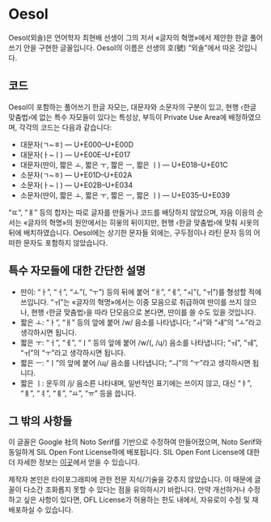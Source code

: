 # Oesol
Oesol(외솔)은 언어학자 최현배 선생이 그의 저서 «글자의 혁명»에서 제안한 한글 풀어쓰기 안을 구현한 글꼴입니다. Oesol의 이름은 선생의 호(號) “외솔”에서 따온 것입니다.

## 코드

Oesol이 포함하는 풀어쓰기 한글 자모는, 대문자와 소문자의 구분이 있고, 현행 ‹한글 맞춤법›에 없는 특수 자모들이 있다는 특성상, 부득이 Private Use Area에 배정하였으며, 각각의 코드는 다음과 같습니다:

- 대문자(ㄱ~ㅎ) — U+E000–U+E00D
- 대문자(ㅏ~ㅣ) — U+E00E–U+E017
- 대문자(딴이, 짧은 ㅗ, 짧은 ㅜ, 짧은 ㅡ, 짧은 ㅣ) — U+E018–U+E01C
- 소문자(ㄱ~ㅎ) — U+E01D–U+E02A
- 소문자(ㅏ~ㅣ) — U+E02B–U+E034
- 소문자(딴이, 짧은 ㅗ, 짧은 ㅜ, 짧은 ㅡ, 짧은 ㅣ) — U+E035–U+E039

“ㄸ”, “ㅒ” 등의 합자는 따로 글자를 만들거나 코드를 배당하지 않았으며, 자음 이응의 순서는 «글자의 혁명»의 원안에서는 히읗의 뒤이지만, 현행 ‹한글 맞춤법›에 맞춰 시옷의 뒤에 배치하였습니다. Oesol에는 상기한 문자들 외에는, 구두점이나 라틴 문자 등의 어떠한 문자도 포함하지 않았습니다.

## 특수 자모들에 대한 간단한 설명

- 딴이: “ㅏ”, “ㅓ”, “ㅗ”(, “ㅜ”) 등의 뒤에 붙어 “ㅐ”, “ㅔ”, “ㅚ”(, “ㅟ”)를 형성할 적에 쓰입니다. “ㅟ”는 «글자의 혁명»에서는 이중 모음으로 취급하여 딴이를 쓰지 않으나, 현행 ‹한글 맞춤법›을 따라 단모음으로 본다면, 딴이를 쓸 수도 있을 것입니다.
- 짧은 ㅗ: “ㅏ”, “ㅐ” 등의 앞에 붙어 /w/ 음소를 나타냅니다; “ㅘ”와 “ㅙ”의 “ㅗ”라고 생각하시면 됩니다.
- 짧은 ㅜ: “ㅓ”, “ㅔ”, “ㅣ” 등의 앞에 붙어 /w/(, /ɥ/) 음소를 나타냅니다; “ㅝ”, “ㅞ”, “ㅟ”의 “ㅜ”라고 생각하시면 됩니다.
- 짧은 ㅡ: “ㅣ”의 앞에 붙어 /ɰ/ 음소를 나타냅니다; “ㅢ”의 “ㅜ”라고 생각하시면 됩니다.
- 짧은 ㅣ: 운두의 /j/ 음소른 나타내며, 일반적인 표기에는 쓰이지 않고, 대신 “ㅑ”, “ㅒ”, “ㅕ”, “ㅖ”, “ㅛ”, “ㅠ” 등을 씁니다.

## 그 밖의 사항들

이 글꼴은 Google 社의 Noto Serif를 기반으로 수정하여 만들어졌으며, Noto Serif와 동일하게 SIL Open Font License하에 배포됩니다. SIL Open Font License에 대한 더 자세한 정보는 [이곳](https://scripts.sil.org/cms/scripts/page.php?site_id=nrsi&id=OFL_web)에서 얻을 수 있습니다.

제작자 본인은 타이포그래피에 관한 전문 지식/기술을 갖추지 않았습니다. 이 때문에 글꼴이 다소간 조화롭지 못할 수 있다는 점을 유의하시기 바랍니다. 만약 개선하거나 수정하고 싶은 사항이 있다면, OFL License가 허용하는 한도 내에서, 자유로이 수정 및 재배포하실 수 있습니다.
